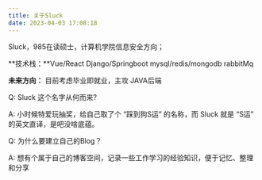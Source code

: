 ```yaml
---
title: 关于Sluck
date: 2023-04-03 17:08:18
---
```


Sluck，985在读硕士，计算机学院信息安全方向；

**技术栈：**Vue/React  Django/Springboot  mysql/redis/mongodb  rabbitMq

**未来方向：** 目前考虑毕业即就业，主攻 JAVA后端



Q: Sluck 这个名字从何而来?

A: 小时候特爱玩抽奖，给自己取了个 “踩到狗S运” 的名称，而 Sluck 就是 “S运” 的英文直译，是吧没啥底蕴。



Q: 为什么要建立自己的Blog？

A: 想有个属于自己的博客空间，记录一些工作学习的经验知识，便于记忆、整理和分享